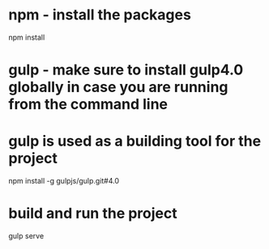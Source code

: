 # npm - install the packages
npm install

# gulp - make sure to install gulp4.0 globally in case you are running from the command line
# gulp is used as a building tool for the project
npm install -g gulpjs/gulp.git#4.0

# build and run the project
gulp serve

